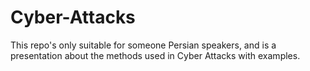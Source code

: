 # Cyber-Attacks
This repo's only suitable for someone Persian speakers, and is a presentation about the methods used in Cyber Attacks with examples. 
